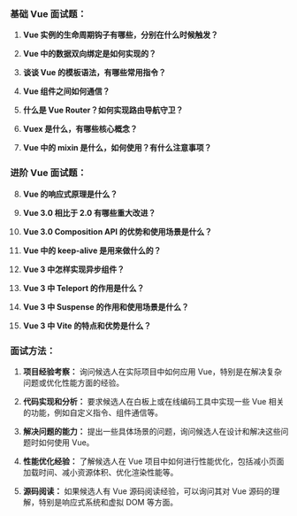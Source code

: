 ### 基础 Vue 面试题：

1. **Vue 实例的生命周期钩子有哪些，分别在什么时候触发？**
   
2. **Vue 中的数据双向绑定是如何实现的？**

3. **谈谈 Vue 的模板语法，有哪些常用指令？**

4. **Vue 组件之间如何通信？**

5. **什么是 Vue Router？如何实现路由导航守卫？**

6. **Vuex 是什么，有哪些核心概念？**

7. **Vue 中的 mixin 是什么，如何使用？有什么注意事项？**

### 进阶 Vue 面试题：

8. **Vue 的响应式原理是什么？**

9. **Vue 3.0 相比于 2.0 有哪些重大改进？**

10. **Vue 3.0 Composition API 的优势和使用场景是什么？**

11. **Vue 中的 keep-alive 是用来做什么的？**

12. **Vue 3 中怎样实现异步组件？**

13. **Vue 3 中 Teleport 的作用是什么？**

14. **Vue 3 中 Suspense 的作用和使用场景是什么？**

15. **Vue 3 中 Vite 的特点和优势是什么？**

### 面试方法：

1. **项目经验考察：** 询问候选人在实际项目中如何应用 Vue，特别是在解决复杂问题或优化性能方面的经验。

2. **代码实现和分析：** 要求候选人在白板上或在线编码工具中实现一些 Vue 相关的功能，例如自定义指令、组件通信等。

3. **解决问题的能力：** 提出一些具体场景的问题，询问候选人在设计和解决这些问题时如何使用 Vue。

4. **性能优化经验：** 了解候选人在 Vue 项目中如何进行性能优化，包括减小页面加载时间、减小资源体积、优化渲染性能等。

5. **源码阅读：** 如果候选人有 Vue 源码阅读经验，可以询问其对 Vue 源码的理解，特别是响应式系统和虚拟 DOM 等方面。